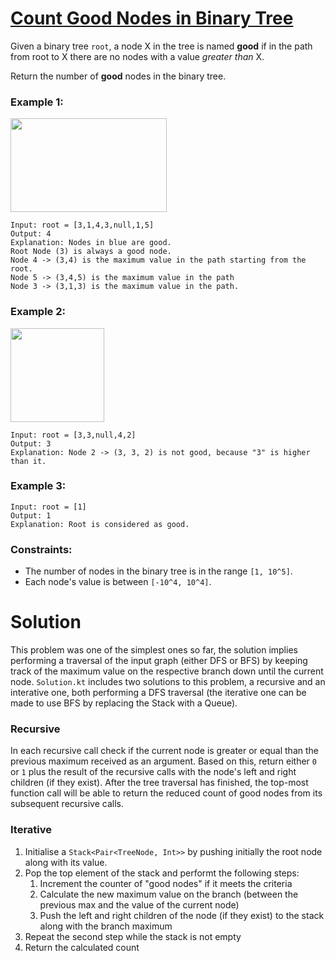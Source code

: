 # [Count Good Nodes in Binary Tree](https://leetcode.com/explore/challenge/card/august-leetcoding-challenge-2021/615/week-3-august-15th-august-21st/3899/)
Given a binary tree `root`, a node X in the tree is named **good** if in the path from root to X there are no nodes with a value _greater than_ X.

Return the number of **good** nodes in the binary tree.

### Example 1:
<img src="https://assets.leetcode.com/uploads/2020/04/02/test_sample_1.png" width="250" height="150" />

```
Input: root = [3,1,4,3,null,1,5]
Output: 4
Explanation: Nodes in blue are good.
Root Node (3) is always a good node.
Node 4 -> (3,4) is the maximum value in the path starting from the root.
Node 5 -> (3,4,5) is the maximum value in the path
Node 3 -> (3,1,3) is the maximum value in the path.
```

### Example 2:
<img src="https://assets.leetcode.com/uploads/2020/04/02/test_sample_2.png" width="150" height="150" />

```
Input: root = [3,3,null,4,2]
Output: 3
Explanation: Node 2 -> (3, 3, 2) is not good, because "3" is higher than it.
```

### Example 3:
```
Input: root = [1]
Output: 1
Explanation: Root is considered as good.
```

### Constraints:
- The number of nodes in the binary tree is in the range `[1, 10^5]`.
- Each node's value is between `[-10^4, 10^4]`.
  
# Solution

This problem was one of the simplest ones so far, the solution implies performing a traversal of the input graph (either DFS or BFS) by keeping track of the maximum value on the respective branch down until the current node.
`Solution.kt` includes two solutions to this problem, a recursive and an interative one, both performing a DFS traversal (the iterative one can be made to use BFS by replacing the Stack with a Queue).

### Recursive
In each recursive call check if the current node is greater or equal than the previous maximum received as an argument. Based on this, return either `0` or `1` plus the result of the recursive calls with the node's left and right children (if they exist). After the tree traversal has finished, the top-most function call will be able to return the reduced count of good nodes from its subsequent recursive calls.

### Iterative
1. Initialise a `Stack<Pair<TreeNode, Int>>` by pushing initially the root node along with its value.
2. Pop the top element of the stack and performt the following steps:
   1. Increment the counter of "good nodes" if it meets the criteria
   2. Calculate the new maximum value on the branch (between the previous max and the value of the current node)
   3. Push the left and right children of the node (if they exist) to the stack along with the branch maximum
3. Repeat the second step while the stack is not empty
4. Return the calculated count
